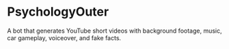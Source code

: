 # PsychologyOuter
A bot that generates YouTube short videos with background footage, music, car gameplay, voiceover, and fake facts.
